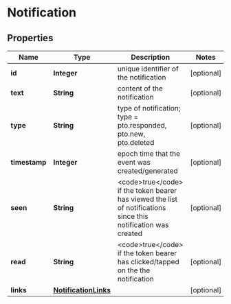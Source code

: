 

# Notification


## Properties

| Name | Type | Description | Notes |
|------------ | ------------- | ------------- | -------------|
|**id** | **Integer** | unique identifier of the notification |  [optional] |
|**text** | **String** | content of the notification |  [optional] |
|**type** | **String** | type of notification; type &#x3D; pto.responded, pto.new, pto.deleted |  [optional] |
|**timestamp** | **Integer** | epoch time that the event was created/generated |  [optional] |
|**seen** | **String** | &lt;code&gt;true&lt;/code&gt; if the token bearer has viewed the list of notifications since this notification was created |  [optional] |
|**read** | **String** | &lt;code&gt;true&lt;/code&gt; if the token bearer has clicked/tapped on the the notification |  [optional] |
|**links** | [**NotificationLinks**](NotificationLinks.md) |  |  [optional] |



